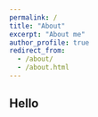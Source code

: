 ```yaml
---
permalink: /
title: "About"
excerpt: "About me"
author_profile: true
redirect_from: 
  - /about/
  - /about.html
---
```


## Hello
